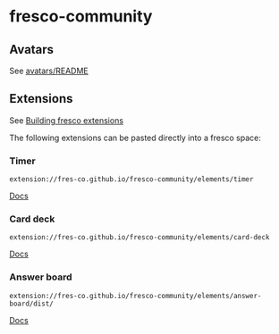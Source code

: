# fresco-community

## Avatars

See [avatars/README](avatars/readme.md)

## Extensions

See [Building fresco extensions](elements/README.md)

The following extensions can be pasted directly into a fresco space:

### Timer

```
extension://fres-co.github.io/fresco-community/elements/timer
```

[Docs](elements/timer/)

### Card deck

```
extension://fres-co.github.io/fresco-community/elements/card-deck
```

[Docs](elements/card-deck/)

### Answer board

```
extension://fres-co.github.io/fresco-community/elements/answer-board/dist/
```

[Docs](elements/answer-board/)
